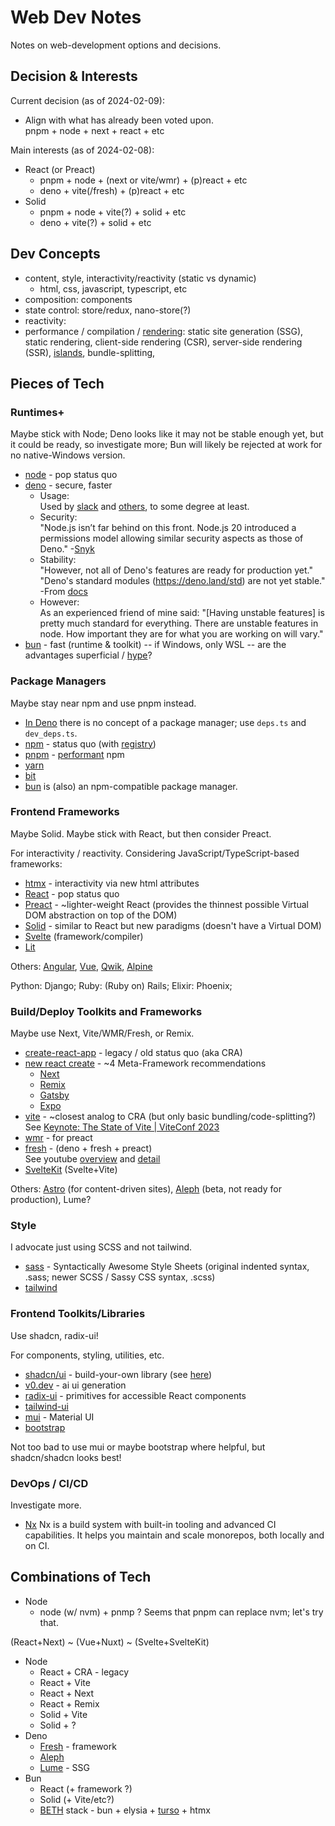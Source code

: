 # Web Dev Notes

Notes on web-development options and decisions.

## Decision & Interests

Current decision (as of 2024-02-09):

* Align with what has already been voted upon.  
  pnpm + node + next + react + etc

Main interests (as of 2024-02-08):

* React (or Preact)
  * pnpm + node + (next or vite/wmr) + (p)react + etc
  * deno + vite(/fresh) + (p)react + etc
* Solid
  * pnpm + node + vite(?) + solid + etc
  * deno + vite(?) + solid + etc

## Dev Concepts

* content, style, interactivity/reactivity (static vs dynamic)
  * html, css, javascript, typescript, etc
* composition:
  components
* state control:
  store/redux, nano-store(?)
* reactivity:
* performance / compilation /
  [rendering](https://www.patterns.dev/vanilla/rendering-patterns):
  static site generation (SSG), static rendering,
  client-side rendering (CSR), server-side rendering (SSR),
  [islands](https://www.patterns.dev/vanilla/islands-architecture),
  bundle-splitting,

## Pieces of Tech

### Runtimes+

Maybe stick with Node; Deno looks like it may not be stable enough yet, but it
could be ready, so investigate more; Bun will likely be rejected at work for no
native-Windows version.

* [node](https://nodejs.org/en) - pop status quo
* [deno](https://deno.com/) - secure, faster
  * Usage:  
    Used by [slack](https://api.slack.com/automation/security) and
    [others](https://deno.com/blog?tag=partnerships), to some degree at least.
  * Security:  
    "Node.js isn’t far behind on this front. Node.js 20 introduced a permissions
    model allowing similar security aspects as those of Deno."
    -[Snyk](https://snyk.io/blog/javascript-runtime-compare-node-deno-bun/)
  * Stability:  
    "However, not all of Deno's features are ready for production yet."  
    "Deno's standard modules (<https://deno.land/std>) are not yet stable."  
    -From [docs](https://docs.deno.com/runtime/manual/runtime/stability)
  * However:  
    As an experienced friend of mine said: "[Having unstable features] is pretty
    much standard for everything. There are unstable features in node. How
    important they are for what you are working on will vary."
* [bun](https://bun.sh/) - fast (runtime & toolkit) -- if Windows, only WSL --
  are the advantages superficial /
  [hype](https://dev.to/thejaredwilcurt/bun-hype-how-we-learned-nothing-from-yarn-2n3j)?

### Package Managers

Maybe stay near npm and use pnpm instead.

* [In Deno](https://docs.deno.com/runtime/tutorials/manage_dependencies)
  there is no concept of a package manager; use `deps.ts` and `dev_deps.ts`.
* [npm](https://nodejs.org/en/learn/getting-started/an-introduction-to-the-npm-package-manager) -
  status quo (with [registry](https://docs.npmjs.com/about-npm))
* [pnpm](https://pnpm.io/) - [performant](https://pnpm.io/faq#what-does-pnpm-stand-for) npm
* [yarn](https://classic.yarnpkg.com/en/)
* [bit](https://bit.dev/)
* [bun](https://bun.sh/) is (also) an npm-compatible package manager.

### Frontend Frameworks

Maybe Solid. Maybe stick with React, but then consider Preact.

For interactivity / reactivity. Considering JavaScript/TypeScript-based
frameworks:

* [htmx](https://www.htmx.org/) - interactivity via new html attributes
* [React](https://react.dev/) - pop status quo
* [Preact](https://preactjs.com/) - ~lighter-weight React
  (provides the thinnest possible Virtual DOM abstraction on top of the DOM)
* [Solid](https://www.solidjs.com/) - similar to React but new paradigms
  (doesn't have a Virtual DOM)
* [Svelte](https://svelte.dev/) (framework/compiler)
* [Lit](https://lit.dev/)

Others: [Angular](https://angular.io/), [Vue](https://vuejs.org/),
[Qwik](https://qwik.dev/), [Alpine](https://alpinejs.dev/)

Python: Django; Ruby: (Ruby on) Rails; Elixir: Phoenix;

### Build/Deploy Toolkits and Frameworks

Maybe use Next, Vite/WMR/Fresh, or Remix.

* [create-react-app](https://legacy.reactjs.org/docs/create-a-new-react-app.html) -
  legacy / old status quo (aka CRA)
* [new react create](https://react.dev/learn/start-a-new-react-project) - ~4
  Meta-Framework recommendations
  * [Next](https://nextjs.org/)
  * [Remix](https://remix.run/)
  * [Gatsby](https://www.gatsbyjs.com/)
  * [Expo](https://expo.dev/)
* [vite](https://vitejs.dev/) - ~closest analog to CRA (but only basic bundling/code-splitting?)  
  See [Keynote: The State of Vite | ViteConf 2023](https://www.youtube.com/watch?v=hrdwQHoAp0M&t=14m16s)
* [wmr](https://github.com/preactjs/wmr) - for preact
* [fresh](https://fresh.deno.dev/docs/introduction) - (deno + fresh + preact)  
  See youtube [overview](https://www.youtube.com/watch?v=sz5I90bFO1c) and
  [detail](https://www.youtube.com/watch?v=1pcBlSGW_Sk)
* [SvelteKit](https://kit.svelte.dev/) (Svelte+Vite)

Others: [Astro](https://astro.build/) (for content-driven sites),
[Aleph](https://alephjs.org/docs/) (beta, not ready for production), Lume?

### Style

I advocate just using SCSS and not tailwind.

* [sass](https://sass-lang.com/) - Syntactically Awesome Style Sheets
  (original indented syntax, .sass; newer SCSS / Sassy CSS syntax, .scss)
* [tailwind](https://tailwindcss.com/)

### Frontend Toolkits/Libraries

Use shadcn, radix-ui!

For components, styling, utilities, etc.

* [shadcn/ui](https://ui.shadcn.com/) - build-your-own library (see
  [here](https://www.youtube.com/watch?v=2Q0mWH6g8Fo))
* [v0.dev](https://v0.dev/) - ai ui generation
* [radix-ui](https://www.radix-ui.com/) -
  primitives for accessible React components
* [tailwind-ui](https://tailwindui.com/)
* [mui](https://mui.com/material-ui/) - Material UI
* [bootstrap](https://getbootstrap.com/)

Not too bad to use mui or maybe bootstrap where helpful, but shadcn/shadcn looks best!

### DevOps / CI/CD

Investigate more.

* [Nx](https://nx.dev/)
  Nx is a build system with built-in tooling and advanced CI capabilities. It
  helps you maintain and scale monorepos, both locally and on CI.

## Combinations of Tech

* Node
  * node (w/ nvm) + pnmp ?  Seems that pnpm can replace nvm; let's try that.

(React+Next) ~ (Vue+Nuxt) ~ (Svelte+SvelteKit)

* Node
  * React + CRA - legacy
  * React + Vite
  * React + Next
  * React + Remix
  * Solid + Vite
  * Solid + ?
* Deno
  * [Fresh](https://fresh.deno.dev/) - framework
  * [Aleph](https://alephjs.org/)
  * [Lume](https://lume.land/) - SSG
* Bun
  * React (+ framework ?)
  * Solid (+ Vite/etc?)
  * [BETH](https://www.youtube.com/watch?v=cpzowDDJj24) stack -
    bun + elysia + [turso](https://turso.tech/) + htmx
